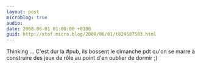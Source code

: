 ```yaml
---
layout: post
microblog: true
audio: 
date: 2008-06-01 01:00:00 +0100
guid: http://xtof.micro.blog/2008/06/01/t824507503.html
---
```

Thinking ... C'est dur la #pub, ils bossent le dimanche pdt qu'on se marre à construire des jeux de rôle au point d'en oublier de dormir ;)
